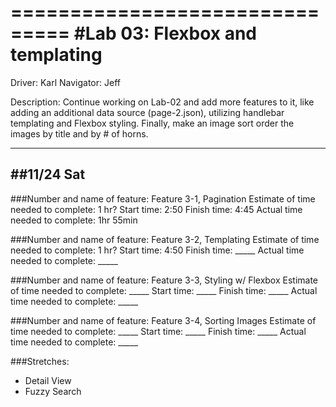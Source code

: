 ===============================
#Lab 03: Flexbox and templating
===============================

Driver: Karl
Navigator: Jeff

Description: Continue working on Lab-02 and add more features to it, like adding an additional data source (page-2.json), utilizing handlebar templating and Flexbox styling. Finally, make an image sort order the images by title and by # of horns.

-------------------------------
##11/24 Sat
-------------------------------

###Number and name of feature: Feature 3-1, Pagination
Estimate of time needed to complete: 1 hr?
Start time: 2:50
Finish time: 4:45
Actual time needed to complete: 1hr 55min


###Number and name of feature: Feature 3-2, Templating
Estimate of time needed to complete: 1 hr?
Start time: 4:50
Finish time: _____
Actual time needed to complete: _____


###Number and name of feature: Feature 3-3, Styling w/ Flexbox
Estimate of time needed to complete: _____
Start time: _____
Finish time: _____
Actual time needed to complete: _____


###Number and name of feature: Feature 3-4, Sorting Images
Estimate of time needed to complete: _____
Start time: _____
Finish time: _____
Actual time needed to complete: _____

###Stretches:
- Detail View
- Fuzzy Search